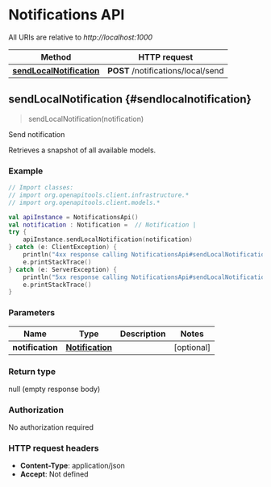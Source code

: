 # Notifications API

All URIs are relative to *http://localhost:1000*

Method | HTTP request
------------- | -------------
[**sendLocalNotification**](#sendlocalnotification) | **POST** /notifications/local/send


<a id="sendLocalNotification"></a>
## **sendLocalNotification** {#sendlocalnotification}
> sendLocalNotification(notification)

Send notification

Retrieves a snapshot of all available models.

### Example
```kotlin
// Import classes:
// import org.openapitools.client.infrastructure.*
// import org.openapitools.client.models.*

val apiInstance = NotificationsApi()
val notification : Notification =  // Notification | 
try {
    apiInstance.sendLocalNotification(notification)
} catch (e: ClientException) {
    println("4xx response calling NotificationsApi#sendLocalNotification")
    e.printStackTrace()
} catch (e: ServerException) {
    println("5xx response calling NotificationsApi#sendLocalNotification")
    e.printStackTrace()
}
```

### Parameters

Name | Type | Description  | Notes
------------- | ------------- | ------------- | -------------
 **notification** | [**Notification**](../models/Notification)|  | [optional]

### Return type

null (empty response body)

### Authorization

No authorization required

### HTTP request headers

 - **Content-Type**: application/json
 - **Accept**: Not defined

